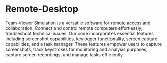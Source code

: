 # Remote-Desktop
Team-Viewer Simulation is a versatile software for remote access and collaboration. 
Connect and control remote computers effortlessly, troubleshoot technical issues. Our code incorporates essential features including screenshot capabilities, keylogger functionality, screen capture capabilities, and a task manager. These features empower users to capture screenshots, track keystrokes for monitoring and analysis purposes, capture screen recordings, and manage tasks efficiently. 





